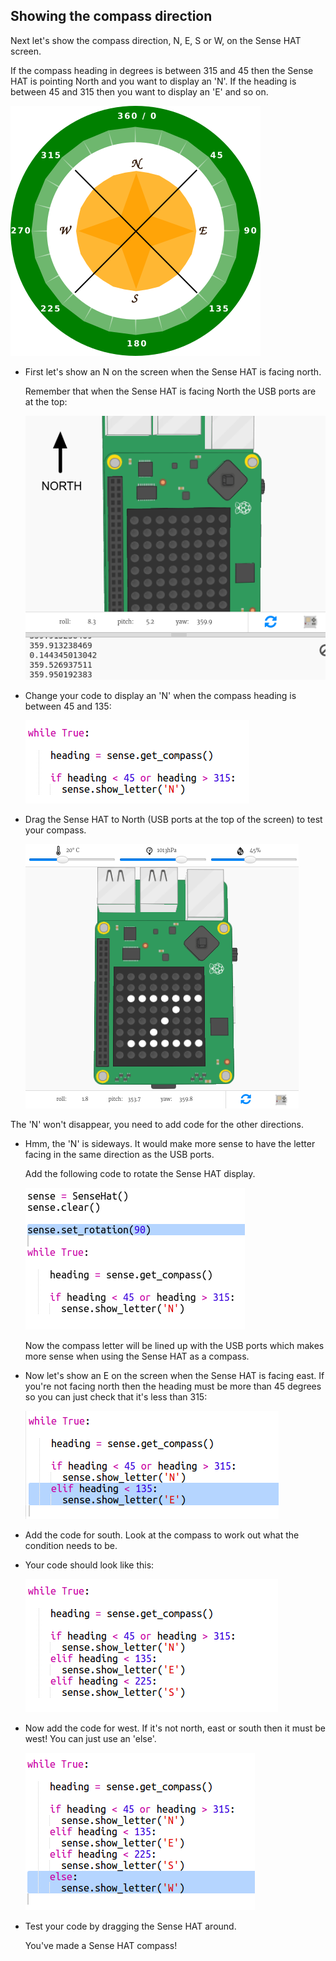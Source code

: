 ## Showing the compass direction

Next let's show the compass direction, N, E, S or W, on the Sense HAT screen.

If the compass heading in degrees is between 315 and 45 then the Sense HAT is pointing North and you want to display an 'N'. If the heading is between 45 and 315 then you want to display an 'E' and so on.

![skærmbillede](images/compass-quadrants.png)

+ First let's show an N on the screen when the Sense HAT is facing north.
    
    Remember that when the Sense HAT is facing North the USB ports are at the top:
    
    ![skærmbillede](images/compass-north.png)

+ Change your code to display an 'N' when the compass heading is between 45 and 135:
    
    ![skærmbillede](images/compass-north-code.png)

+ Drag the Sense HAT to North (USB ports at the top of the screen) to test your compass.
    
    ![skærmbillede](images/compass-north-test.png)

The 'N' won't disappear, you need to add code for the other directions.

+ Hmm, the 'N' is sideways. It would make more sense to have the letter facing in the same direction as the USB ports.
    
    Add the following code to rotate the Sense HAT display.
    
    ![skærmbillede](images/compass-rotate.png)
    
    Now the compass letter will be lined up with the USB ports which makes more sense when using the Sense HAT as a compass.

+ Now let's show an E on the screen when the Sense HAT is facing east. If you're not facing north then the heading must be more than 45 degrees so you can just check that it's less than 315:
    
    ![skærmbillede](images/compass-east-code.png)

+ Add the code for south. Look at the compass to work out what the condition needs to be.

+ Your code should look like this:
    
    ![skærmbillede](images/compass-south-code.png)

+ Now add the code for west. If it's not north, east or south then it must be west! You can just use an 'else'.
    
    ![skærmbillede](images/compass-west-code.png)

+ Test your code by dragging the Sense HAT around.
    
    You've made a Sense HAT compass!